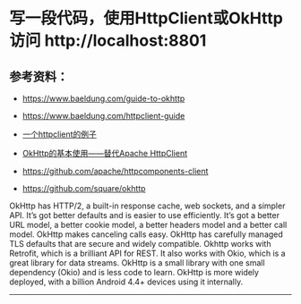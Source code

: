 # 写一段代码，使用HttpClient或OkHttp访问 http://localhost:8801

## 参考资料：

- https://www.baeldung.com/guide-to-okhttp
- https://www.baeldung.com/httpclient-guide

- [一个httpclient的例子](
https://mkyong.com/java/apache-httpclient-examples/?__cf_chl_captcha_tk__=b5cff382756bcc1c414a29156b47539ed5d4efe3-1603610476-0-AadQz0dGqtP53bGr5nsK88MAh3cDgrEru3oiYamj11AulnmNCW0wH7LQBNZopSTsVJ5xAVJh89coco29CGFiqX2GL7R2jo-2G1a7TteFJ2K4DVxSUgS5NlLyNAarD7soXojEj32dB4Be6yjy2eK3dpbk7WbEBFTXAcnn5msM3Oa5HUf6Z6IOSrc5DrzMYt9qr6pXfGusaWN7k0vp4O_M6neaoY1KD6anVV4rr4KJULyRBUcrOcd2a0T6b0uXnAj2K7G56xf6RRnGQ3CI1bkV5KPBRPFSkG-mDI9M2Ge-ReZHTABr7vmdahy9IBY-zWUUQ8taV4E0M0bUN24nwu8O43itjgMC1lOlBDsh5VT5kt2I45vJEf45-bhfyqpm0KNSlk3tl0r5xNbD-wi03i8jVgfCH2S2PLF1Cgd7SatADmFusjw3ae6Yd7EHUwDGKccmRvouwbdV2ZU21jOphuz-wTl_Xe_NPKfDW894EbmyBQ3m78SXB1EoAtA_ZxbGA_LiYMlGgzFYU_MmYIU8q_DfEhkHBS1eJHphbKWdaSZbnI19zq9sA9h-V6oyh58Q-f_VMzj_e_Qhw6GEVzvyQzPhZYM)
- [OkHttp的基本使用——替代Apache HttpClient](https://www.jianshu.com/p/543b4766d25e)



- https://github.com/apache/httpcomponents-client
- https://github.com/square/okhttp


OkHttp has HTTP/2, a built-in response cache, web sockets, and a simpler API. It’s got better defaults and is easier to use efficiently. It’s got a better URL model, a better cookie model, a better headers model and a better call model. OkHttp makes canceling calls easy. OkHttp has carefully managed TLS defaults that are secure and widely compatible. Okhttp works with Retrofit, which is a brilliant API for REST. It also works with Okio, which is a great library for data streams. OkHttp is a small library with one small dependency (Okio) and is less code to learn. OkHttp is more widely deployed, with a billion Android 4.4+ devices using it internally.

---

